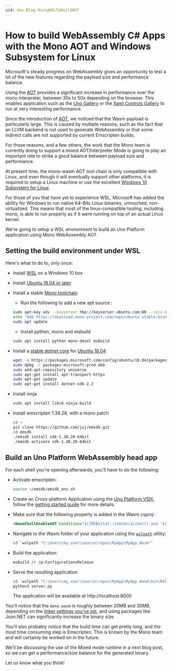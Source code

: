 ```yaml
---
uid: Uno.Blog.UsingWSLToBuildAOT
---
```


# How to build WebAssembly C# Apps with the Mono AOT and  Windows Subsystem for Linux

Microsoft's steady progress on WebAssembly gives an opportunity to test a lot of the new features regarding the payload size and performance balance.

Using the [AOT](https://www.mono-project.com/docs/advanced/aot/) provides a significant increase in performance over the mono interpreter, between 30x to 50x depending on the browser. This enables application such as the [Uno Gallery](https://gallery-aot.platform.uno/) or the [Xaml Controls Gallery](https://xamlcontrolsgallery.platform.uno/) to run at very interesting performance.

Since the introduction of [AOT](https://www.mono-project.com/docs/advanced/aot/), we noticed that the Wasm payload is particularly large. This is caused by multiple reasons, such as the fact that an LLVM backend is not used to generate WebAssembly or that some indirect calls are not supported by current Emscripten builds.

For those reasons, and a few others, the work that the Mono team is currently doing to support a mixed AOT/Interpreter Mode is going to play an important role to strike a good balance between payload size and performance.

At present time, the mono-wasm AOT tool chain is only compatible with Linux, and even though it will eventually support other platforms, it is required to setup a Linux machine or use the excellent [Windows 10 Subsystem for Linux](https://learn.microsoft.com/windows/wsl/install-win10).

For those of you that have yet to experience WSL, Microsoft has added the ability for Windows to run native 64-Bits Linux binaries, untouched, non-virtualized. This means that most of the linux-compatible tooling, including mono, is able to run properly as if it were running on top of an actual Linux kernel.

We're going to setup a WSL environment to build an Uno Platform application using Mono WebAssembly AOT.

## Setting the build environment under WSL

Here's what to do to, only once:

- Install [WSL](https://learn.microsoft.com/windows/wsl/install-win10) on a Windows 10 box
- Install [Ubuntu 18.04 or later](https://www.microsoft.com/en-ca/p/ubuntu-1804-lts/9n9tngvndl3q)
- Install a stable [Mono toolchain](https://www.mono-project.com/download/stable/#download-lin)
  - Run the following to add a new apt source :

  ```bash
  sudo apt-key adv --keyserver hkp://keyserver.ubuntu.com:80 --recv-keys    3FA7E0328081BFF6A14DA29AA6A19B38D3D831EF
  echo "deb https://download.mono-project.com/repo/ubuntu stable-bionic main" | sudo tee /etc/apt/sources.list.d/mono-official-stable.list
  sudo apt update
  ```

  - Install python, mono and msbuild

  ```bash
  sudo apt install python mono-devel msbuild
  ```

- Install a [stable dotnet core](https://dotnet.microsoft.com/download?initial-os=linux) for [Ubuntu 18.04](https://dotnet.microsoft.com/download/linux-package-manager/ubuntu18-04/sdk-current):

    ```bash
    wget -q https://packages.microsoft.com/config/ubuntu/18.04/packages-microsoft-prod.deb
    sudo dpkg -i packages-microsoft-prod.deb
    sudo add-apt-repository universe
    sudo apt-get install apt-transport-https
    sudo apt-get update
    sudo apt-get install dotnet-sdk-2.2
    ```

- Install ninja

  ```bash
  sudo apt install libc6 ninja-build
  ```

- Install emscripten 1.38.28, with a mono patch

    ```bash
    cd ~
    git clone https://github.com/juj/emsdk.git
    cd emsdk
    ./emsdk install sdk-1.38.28-64bit
    ./emsdk activate sdk-1.38.28-64bit
    ```

## Build an Uno Platform WebAssembly head app

For each shell you're opening afterwards, you'll have to do the following:

- Activate emscripten:

    ```bash
    source ~/emsdk/emsdk_env.sh
    ```

- Create an Cross-platform Application using the [Uno Platform VSIX](https://marketplace.visualstudio.com/items?itemName=unoplatform.uno-platform-addin-2022), follow the [getting started guide](https://github.com/unoplatform/uno/blob/master/doc/articles/get-started.md
) for more details.
- Make sure that the following property is added in the Wasm csproj :

    ```xml
    <WasmShellEnableAOT Condition="$([MSBuild]::IsOsUnixLike()) and '$(Configuration)'=='Release'">true</WasmShellEnableAOT>
    ```

- Navigate to the Wasm folder of your application using the [`wslpath`](https://blogs.msdn.microsoft.com/commandline/2018/03/07/windows10v1803/) utility:

  ```bash
  cd `wslpath "C:\Users\my_user\source\repos\MyApp\MyApp.Wasm"`
  ```

- Build the application:

    ```bash
    msbuild /r /p:Configuration=Release
    ```

- Serve the resulting application

  ```bash
  cd `wslpath "C:\Users\my_user\source\repos\MyApp\MyApp.Wasm\bin\Release\netstandard2.0\dist\"`
  python3 server.py
  ```

  The application will be available at http://localhost:8000

You'll notice that the `mono.wasm` is roughly between 20MB and 30MB, depending on the [linker settings you've set](https://github.com/unoplatform/uno.Wasm.Bootstrap#linker-configuration), and using packages like Json.NET can significantly increase the binary size.

You'll also probably notice that the build time can get pretty long, and the most time consuming step is Emscripten. This is known by the Mono team and will certainly be worked on in the future.

We'll be discussing the use of the Mixed mode runtime in a next blog post, so we can get a performance/size balance for the generated binary.

Let us know what you think!
